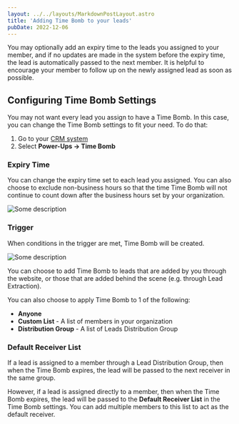 ```yaml
---
layout: ../../layouts/MarkdownPostLayout.astro
title: 'Adding Time Bomb to your leads'
pubDate: 2022-12-06
---
```


You may optionally add an expiry time to the leads you assigned to your member, and if no updates are made in the system before the expiry time, the lead is automatically passed to the next member. It is helpful to encourage your member to follow up on the newly assigned lead as soon as possible.

## Configuring Time Bomb Settings

You may not want every lead you assign to have a Time Bomb. In this case, you can change the Time Bomb settings to fit your need. To do that:

1. Go to your [CRM system](https://chatmamba.com/crm)
2. Select **Power-Ups → Time Bomb**

### Expiry Time

You can change the expiry time set to each lead you assigned. You can also choose to exclude non-business hours so that the time Time Bomb will not continue to count down after the business hours set by your organization.

![Some description](/kb/adding-time-bomb-to-your-leads/expiry-time.png)

### Trigger

When conditions in the trigger are met, Time Bomb will be created.

![Some description](/kb/adding-time-bomb-to-your-leads/trigger.png)

You can choose to add Time Bomb to leads that are added by you through the website, or those that are added behind the scene (e.g. through Lead Extraction).

You can also choose to apply Time Bomb to 1 of the following:

- **Anyone**
- **Custom List** - A list of members in your organization
- **Distribution Group** - A list of Leads Distribution Group

### Default Receiver List

If a lead is assigned to a member through a Lead Distribution Group, then when the Time Bomb expires, the lead will be passed to the next receiver in the same group.

However, if a lead is assigned directly to a member, then when the Time Bomb expires, the lead will be passed to the **Default Receiver List** in the Time Bomb settings. You can add multiple members to this list to act as the default receiver.
